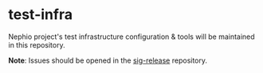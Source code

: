 # test-infra
Nephio project's test infrastructure configuration &amp; tools will be maintained in this repository.

**Note**: Issues should be opened in the [sig-release](https://github.com/nephio-project/sig-release)
repository.
